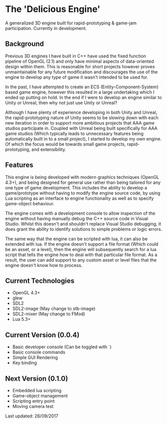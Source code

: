# The 'Delicious Engine'
A generalized 3D engine built for rapid-prototyping & game-jam participation. Currently in development.

## Background
Previous 3D engines I have built in C++ have used the fixed function pipeline of OpenGL (2.1) and only have minimal aspects of data-oriented design within them. This is reasonable for short projects however proves unmaintainable for any future modification and discourages the use of the engine to develop any type of game it wasn't intended to be used for.

In the past, I have attempted to create an ECS (Entity-Component-System) based game engine, however this resulted in a large undertaking which I ended up putting on hold. In the end if I were to develop an engine similar to Unity or Unreal, then why not just use Unity or Unreal?

Although I have plenty of experience developing in both Unity and Unreal, the rapid-prototyping nature of Unity seems to be slowing down with each new iteration in order to support more ambitious projects that AAA game studios participate in. Coupled with Unreal being built specifically for AAA game studios (Which typically leads to unnecessary features being automatically built in to a small project), I started to develop my own engine. Of which the focus would be towards small game projects, rapid-prototyping, and extensibility.

## Features
This engine is being developed with modern graphics techniques (OpenGL 4.3+), and being designed for general use rather than being tailored for any one type of game development. This includes the ability to develop a game/prototype without having to modify the engine source code, by using Lua scripting as an interface to engine functionality as well as to specify game-object behaviour.

The engine comes with a development console to allow inspection of the engine without having manually debug the C++ source code in Visual Studio. Whilst this doesn't and shouldn't replace Visual Studio debugging, it does grant the ability to identify solutions to simple problems or logic errors.

The same way that the engine can be scripted with lua, it can also be extended with lua. If the engine doesn't support a file format (Which could be an asset, or a level), then the engine will subsequently search for a lua script that tells the engine how to deal with that particular file format. As a result, the user can add support to any custom asset or level files that the engine doesn't know how to process.

## Current Technologies
- OpenGL 4.3+
- glew
- SDL2
- SDL2-image (May change to stb-image)
- SDL2-mixer (May change to FMod)
- Lua 5.3+

## Current Version (0.0.4)
- Basic developer console (Can be toggled with `)
- Basic console commands
- Simple GUI Rendering
- Key binding

## Next Version (0.1.0)
- Embedded lua scripting
- Game-object management
- Scripting entry point
- Moving camera test

Last updated: 26/09/2017
